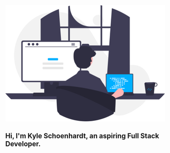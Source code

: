 <img src="images/programmer.svg" width="500px">


<h2>Hi, I'm Kyle Schoenhardt, an aspiring Full Stack Developer.</h2>

